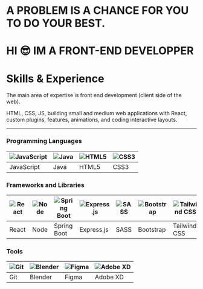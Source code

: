 # A PROBLEM IS A CHANCE FOR YOU TO DO YOUR BEST.

# HI 😎 IM  A FRONT-END DEVELOPPER 

# Skills & Experience

The main area of expertise is front end development (client side of the web).

HTML, CSS, JS, building small and medium web applications with  React, custom plugins, features, animations, and coding interactive layouts.


---

### Programming Languages

| ![JavaScript](https://img.icons8.com/color/48/000000/javascript.png) | ![Java](https://img.icons8.com/color/48/000000/java-coffee-cup-logo.png) | ![HTML5](https://img.icons8.com/color/48/000000/html-5.png) | ![CSS3](https://img.icons8.com/color/48/000000/css3.png) |
| --- | --- | --- | --- |
| JavaScript | Java | HTML5 | CSS3 |

### Frameworks and Libraries

| ![React](https://img.icons8.com/color/48/000000/react-native.png) | ![Node](https://img.icons8.com/color/48/000000/nodejs.png) | ![Spring Boot](https://img.icons8.com/color/48/000000/spring-logo.png) | ![Express.js](https://img.icons8.com/?size=100&id=2ZOaTclOqD4q&format=png&color=000000) | ![SASS](https://img.icons8.com/color/48/000000/sass.png) | ![Bootstrap](https://img.icons8.com/color/48/000000/bootstrap.png) | ![Tailwind CSS](https://img.icons8.com/?size=100&id=4PiNHtUJVbLs&format=png&color=000000) |
| --- | --- | --- | --- | --- | --- | --- |
| React | Node | Spring Boot | Express.js | SASS | Bootstrap | Tailwind CSS |

### Tools

| ![Git](https://img.icons8.com/color/48/000000/git.png) | ![Blender](https://img.icons8.com/color/48/000000/blender-3d.png) | ![Figma](https://img.icons8.com/color/48/000000/figma.png) | ![Adobe XD](https://img.icons8.com/color/48/000000/adobe-xd.png) |
| --- | --- | --- | --- |
| Git | Blender | Figma | Adobe XD |
